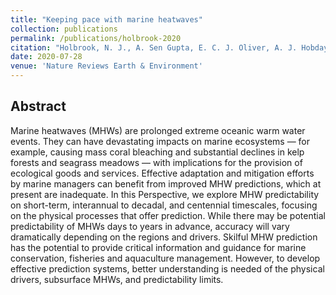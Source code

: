 ```yaml
---
title: "Keeping pace with marine heatwaves"
collection: publications
permalink: /publications/holbrook-2020
citation: "Holbrook, N. J., A. Sen Gupta, E. C. J. Oliver, A. J. Hobday, J. A. Benthuysen, <b>H. A. Scannell</b>, D. A. Smale, and T. Wernberg (2020), Keeping pace with marine heatwaves, <i>Nat. Rev. Earth Environ.</i>, DOI: <a href='https://doi.org/10.1038/s43017-020-0068-4' target='_blank'>10.1038/s43017-020-0068-4</a>"
date: 2020-07-28
venue: 'Nature Reviews Earth & Environment'
---
```



## Abstract
Marine heatwaves (MHWs) are prolonged extreme oceanic warm water events. They can have devastating impacts on marine ecosystems — for example, causing mass coral bleaching and substantial declines in kelp forests and seagrass meadows — with implications for the provision of ecological goods and services. Effective adaptation and mitigation efforts by marine managers can benefit from improved MHW predictions, which at present are inadequate. In this Perspective, we explore MHW predictability on short-term, interannual to decadal, and centennial timescales, focusing on the physical processes that offer prediction. While there may be potential predictability of MHWs days to years in advance, accuracy will vary dramatically depending on the regions and drivers. Skilful MHW prediction has the potential to provide critical information and guidance for marine conservation, fisheries and aquaculture management. However, to develop effective prediction systems, better understanding is needed of the physical drivers, subsurface MHWs, and predictability limits.
